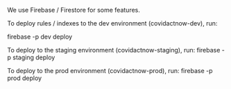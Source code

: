 We use Firebase / Firestore for some features.

To deploy rules / indexes to the dev environment (covidactnow-dev), run:

firebase -p dev deploy

To deploy to the staging environment (covidactnow-staging), run:
firebase -p staging deploy

To deploy to the prod environment (covidactnow-prod), run:
firebase -p prod deploy
